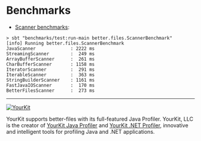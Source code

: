 Benchmarks
====
* [Scanner benchmarks](src/main/scala/better/files/Scanners.scala):
```
> sbt "benchmarks/test:run-main better.files.ScannerBenchmark"
[info] Running better.files.ScannerBenchmark 
JavaScanner             : 2222 ms
StreamingScanner        :  249 ms
ArrayBufferScanner      :  261 ms
CharBufferScanner       : 1158 ms
IteratorScanner         :  291 ms
IterableScanner         :  363 ms
StringBuilderScanner    : 1161 ms
FastJavaIOScanner       :  170 ms
BetterFilesScanner      :  273 ms
```

----

[![YourKit](https://www.yourkit.com/images/yklogo.png)](https://www.yourkit.com/)

YourKit supports better-files with its full-featured Java Profiler. 
YourKit, LLC is the creator of [YourKit Java Profiler](https://www.yourkit.com/java/profiler/) and [YourKit .NET Profiler](https://www.yourkit.com/.net/profiler/), 
innovative and intelligent tools for profiling Java and .NET applications.

